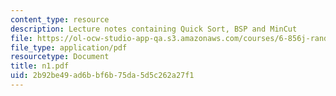 ```yaml
---
content_type: resource
description: Lecture notes containing Quick Sort, BSP and MinCut
file: https://ol-ocw-studio-app-qa.s3.amazonaws.com/courses/6-856j-randomized-algorithms-fall-2002/2b92be49ad6bbf6b75da5d5c262a27f1_n1.pdf
file_type: application/pdf
resourcetype: Document
title: n1.pdf
uid: 2b92be49-ad6b-bf6b-75da-5d5c262a27f1
---
```

